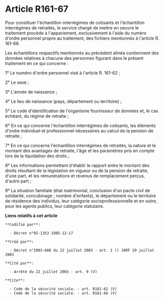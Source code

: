# Article R161-67

Pour constituer l'échantillon interrégimes de cotisants et l'échantillon interrégimes de retraités, le service chargé de
mettre en oeuvre le traitement procède à l'appariement, exclusivement à l'aide du numéro d'ordre personnel propre au
traitement, des fichiers mentionnés à l'article R. 161-66.

Les échantillons respectifs mentionnés au précédent alinéa contiennent des données relatives à chacune des personnes figurant
dans le présent traitement en ce qui concerne :

1° Le numéro d'ordre personnel visé à l'article R. 161-62 ;

2° Le sexe ;

3° L'année de naissance ;

4° Le lieu de naissance (pays, département ou territoire) ;

5° Le code d'identification de l'organisme fournisseur de données et, le cas échéant, du régime de retraite ;

6° En ce qui concerne l'échantillon interrégimes de cotisants, les éléments d'ordre individuel et professionnel nécessaires
au calcul de la pension de retraite ;

7° En ce qui concerne l'échantillon interrégimes de retraités, la nature et le montant des avantages de retraite, l'âge et
les paramètres pris en compte lors de la liquidation des droits ;

8° Les informations permettant d'établir le rapport entre le montant des droits résultant de la législation en vigueur ou de
la pension de retraite, d'une part, et les rémunérations et revenus de remplacement perçus, d'autre part ;

9° La situation familiale (état matrimonial, conclusion d'un pacte civil de solidarité, concubinage ; nombre d'enfants), le
département ou le territoire de résidence des individus, leur catégorie socioprofessionnelle et en outre, pour les agents
publics, leur catégorie statutaire.

**Liens relatifs à cet article**

	**Codifié par**:

	  - Décret n°85-1353 1985-12-17

	**Créé par**:

	  - Décret n°2003-686 du 22 juillet 2003 - art. 1 () JORF 29 juillet 2003

	**Cité par**:

	  - Arrêté du 22 juillet 2003 - art. 9 (V)

	**Cite**:

	  - Code de la sécurité sociale. - art. R161-62 (V)
	  - Code de la sécurité sociale. - art. R161-66 (V)
